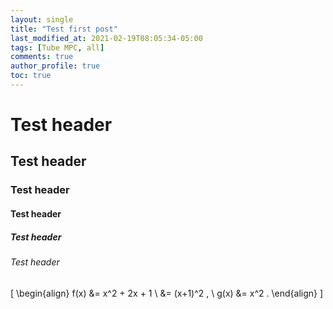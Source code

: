 ```yaml
---
layout: single
title: "Test first post"
last_modified_at: 2021-02-19T08:05:34-05:00
tags: [Tube MPC, all]
comments: true
author_profile: true
toc: true
---
```


# Test header
## Test header
### Test header
#### Test header
##### Test header
###### Test header

\[ \begin{align} f(x) &= x^2 + 2x + 1 \\ &= (x+1)^2 , \\ g(x) &= x^2 . \end{align} \]
